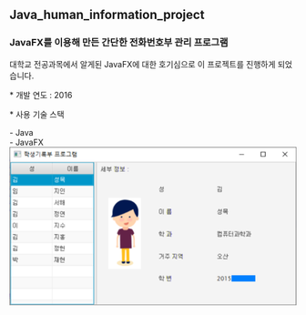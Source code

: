 <h2>Java_human_information_project</h2>

<h3>JavaFX를 이용해 만든 간단한 전화번호부 관리 프로그램</h3>
<p>대학교 전공과목에서 알게된 JavaFX에 대한 호기심으로 이 프로젝트를 진행하게 되었습니다.</p>

<p>* 개발 연도 : 2016</p>

<p>* 사용 기술 스택</p>
- Java <br/>
- JavaFX


<br/>
<img src="https://github.com/ksm1538/projectImagesRepo/blob/main/Java_human_information_project/main.png" />
